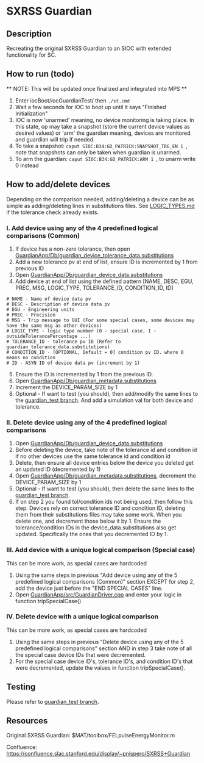 # SXRSS Guardian

## Description
Recreating the original SXRSS Guardian to an SIOC with extended functionality for SC.

## How to run (todo)
** NOTE: This will be updated once finalized and integrated into MPS **
1. Enter iocBoot/iocGuardianTest/ then ```./st.cmd ```
2. Wait a few seconds for IOC to boot up until it says "Finished Initialization"
3. IOC is now 'unarmed' meaning, no device monitoring is taking place. In this state, op may take a snapshot (store the current device values as desired values) or 'arm' the guardian meaning, devices are monitored and guardian will trip if needed.
4. To take a snapshot: ```caput SIOC:B34:GD_PATRICK:SNAPSHOT_TRG_EN 1 ```, note that snapshots can only be taken when guardian is unarmed.
5. To arm the guardian: ```caput SIOC:B34:GD_PATRICK:ARM 1 ```, to unarm write 0 instead

## How to add/delete devices
Depending on the comparison needed, adding/deleting a device can be as simple as adding/deleting lines in substitutions files. See [LOGIC_TYPES.md](LOGIC_TYPES.md) if the tolerance check already exists.

### I. Add device using any of the 4 predefined logical comparisons (Common)
1. If device has a non-zero tolerance, then open [GuardianApp/Db/guardian_device_tolerance_data.substitutions](GuardianApp/Db/guardian_device_tolerance_data.substitutions)
2. Add a new tolerance pv at end of list, ensure ID is incremented by 1 from previous ID
3. Open  [GuardianApp/Db/guardian_device_data.substitutions](GuardianApp/Db/guardian_device_data.substitutions)
4. Add device at end of list using the defined pattern [NAME, DESC, EGU, PREC, MSG, LOGIC_TYPE, TOLERANCE_ID, CONDITION_ID, ID]
~~~
# NAME - Name of device data pv
# DESC - Description of device data pv
# EGU - Engineering units
# PREC - Precision
# MSG - Trip message to GUI (For some special cases, some devices may have the same msg as other devices)
# LOGIC_TYPE - logic type number (0 - special case, 1 - outsideTolerancePercentage ...)
# TOLERANCE_ID - tolerance pv ID (Refer to guardian_tolerance_data.substitutions)
# CONDITION_ID - [OPTIONAL, Default = 0] condition pv ID. where 0 means no condition
# ID - ASYN ID of device data pv (increment by 1)
~~~
5. Ensure the ID is incremented by 1 from the previous ID.
6. Open [GuardianApp/Db/guardian_metadata.substitutions](GuardianApp/Db/guardian_metadata.substitutions)
7. Increment the DEVICE_PARAM_SIZE by 1
8. Optional - If want to test (you should), then add/modify the same lines to the [guardian_test branch](https://github.com/pnispero/Guardian/tree/guardian_test). And add a simulation val for both device and tolerance.

### II. Delete device using any of the 4 predefined logical comparisons
1. Open [GuardianApp/Db/guardian_device_data.substitutions](GuardianApp/Db/guardian_device_data.substitutions)
2. Before deleting the device, take note of the tolerance id and condition id if no other devices use the same tolerance id and condition id
3. Delete, then ensure all device entries below the device you deleted get an updated ID (decremented by 1)
4. Open [GuardianApp/Db/guardian_metadata.substitutions](GuardianApp/Db/guardian_metadata.substitutions), decrement the DEVICE_PARAM_SIZE by 1
5. Optional - If want to test (you should), then delete the same lines to the [guardian_test branch](https://github.com/pnispero/Guardian/tree/guardian_test).
6. If on step 2 you found tol/condition ids not being used, then follow this step. Devices rely on correct tolerance ID and condition ID, deleting them from their substitutions files may take some work. When you delete one, and decrement those below it by 1. Ensure the tolerance/condition IDs in the  device_data.substitutions also get updated. Specifically the ones that you decremented ID by 1. 

### III. Add device with a unique logical comparison (Special case)
This can be more work, as special cases are hardcoded
1. Using the same steps in previous "Add device using any of the 5 predefined logical comparisons (Common)" section EXCEPT for step 2, add the device just before the "END SPECIAL CASES" line. 
2. Open [GuardianApp/src/GuardianDriver.cpp](GuardianApp/src/GuardianDriver.cpp) and enter your logic in function tripSpecialCase()

### IV. Delete device with a unique logical comparison
This can be more work, as special cases are hardcoded
1. Using the same steps in previous "Delete device using any of the 5 predefined logical comparisons" section AND in step 3 take note of all the special case device IDs that were decremented.
2. For the special case device ID's, tolerance ID's, and condition ID's that were decremented, update the values in function tripSpecialCase(). 

## Testing
Please refer to [guardian_test branch](https://github.com/pnispero/Guardian/tree/guardian_test).

## Resources
Original SXRSS Guardian: $MAT/toolbox/FELpulseEnergyMonitor.m

Confluence: https://confluence.slac.stanford.edu/display/~pnispero/SXRSS+Guardian
